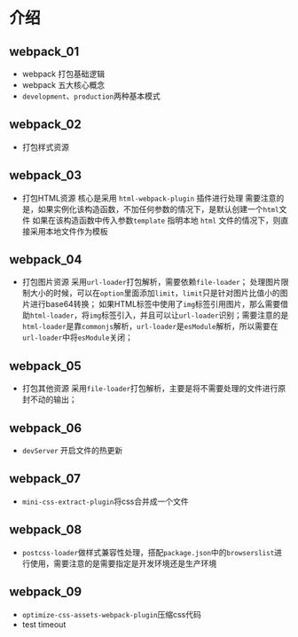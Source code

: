 <!--
 * @Description: 
 * @Author: liyongshuai
 * @Date: 2022-05-02 22:31:00
 * @LastEditTime: 2022-05-31 22:14:50
 * @LastEditors: liyongshuai
-->
# 介绍

## webpack_01

- webpack 打包基础逻辑
- webpack 五大核心概念
- `development`、`production`两种基本模式

## webpack_02

- 打包样式资源

## webpack_03

- 打包HTML资源
  核心是采用 `html-webpack-plugin` 插件进行处理
  需要注意的是，如果实例化该构造函数，不加任何参数的情况下，是默认创建一个`html`文件
  如果在该构造函数中传入参数`template` 指明本地 `html` 文件的情况下，则直接采用本地文件作为模板

## webpack_04

- 打包图片资源
  采用`url-loader`打包解析，需要依赖`file-loader`；
  处理图片限制大小的时候，可以在`option`里面添加`limit`，`limit`只是针对图片比值小的图片进行base64转换；
  如果HTML标签中使用了`img`标签引用图片，那么需要借助`html-loader`，将`img`标签引入，并且可以让`url-loader`识别；需要注意的是`html-loader`是靠`commonjs`解析，`url-loader`是`esModule`解析，所以需要在`url-loader`中将`esModule`关闭；

## webpack_05

- 打包其他资源
  采用`file-loader`打包解析，主要是将不需要处理的文件进行原封不动的输出；

## webpack_06

- `devServer` 开启文件的热更新

## webpack_07

- `mini-css-extract-plugin`将css合并成一个文件

## webpack_08

- `postcss-loader`做样式兼容性处理，搭配`package.json`中的`browserslist`进行使用，需要注意的是需要指定是开发环境还是生产环境

## webpack_09

- `optimize-css-assets-webpack-plugin`压缩css代码
- test timeout
